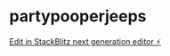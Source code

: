 # partypooperjeeps

[Edit in StackBlitz next generation editor ⚡️](https://stackblitz.com/~/github.com/pascalmariany/partypooperjeeps)